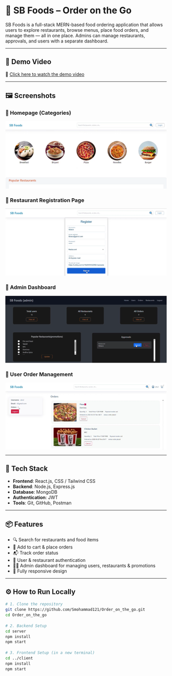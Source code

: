 # 🍔 SB Foods – Order on the Go

SB Foods is a full-stack MERN-based food ordering application that allows users to explore restaurants, browse menus, place food orders, and manage them — all in one place. Admins can manage restaurants, approvals, and users with a separate dashboard.

---

## 🚀 Demo Video

🎥 [Click here to watch the demo video](https://drive.google.com/uc?id=1wUCs8f_2uD7Opr5h4FBvdXgEHw80O1um)

---

## 🖼️ Screenshots

### 🔹 Homepage (Categories)
![Homepage](./screenshots/homepage.png)

### 🔹 Restaurant Registration Page
![Register](./screenshots/register-page.png)

### 🔹 Admin Dashboard
![Admin Dashboard](./screenshots/admin-dashboard.png)

### 🔹 User Order Management
![User Orders](./screenshots/user-orders.png)

---

## 🧰 Tech Stack

- **Frontend**: React.js, CSS / Tailwind CSS
- **Backend**: Node.js, Express.js
- **Database**: MongoDB
- **Authentication**: JWT
- **Tools**: Git, GitHub, Postman

---

## 📦 Features

- 🔍 Search for restaurants and food items  
- 🛒 Add to cart & place orders  
- 📬 Track order status  
- 🔐 User & restaurant authentication  
- 🧑‍💼 Admin dashboard for managing users, restaurants & promotions  
- 📱 Fully responsive design

---

## ⚙️ How to Run Locally

```bash
# 1. Clone the repository
git clone https://github.com/Smohammad121/Order_on_the_go.git
cd Order_on_the_go

# 2. Backend Setup
cd server
npm install
npm start

# 3. Frontend Setup (in a new terminal)
cd ../client
npm install
npm start
